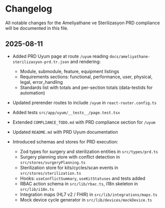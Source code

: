 # Changelog

All notable changes for the Ameliyathane ve Sterilizasyon PRD compliance will be documented in this file.

## 2025-08-11

- Added PRD Uyum page at route `/uyum` reading `docs/ameliyathane-sterilizasyon-prd.tr.json` and rendering:
  - Module, submodule, feature, equipment listings
  - Requirements sections: functional, performance, user, physical, legal, error_handling
  - Standards list with totals and per-section totals (data-testids for automation)
- Updated prerender routes to include `/uyum` in `react-router.config.ts`
- Added tests `src/app/uyum/__tests__/page.test.tsx`
- Extended `COMPLIANCE_TODO.md` with PRD compliance section for `/uyum`
- Updated `README.md` with PRD Uyum documentation

- Introduced schemas and stores for PRD execution:
  - Zod types for surgery and sterilization entities in `src/types/prd.ts`
  - Surgery planning store with conflict detection in `src/stores/surgeryPlanning.ts`
  - Sterilization store for kits/cycles/scan events in `src/stores/sterilization.ts`
  - Hooks: `useConflictSummary`, `useKitStatuses` and tests added
  - RBAC action schema in `src/lib/rbac.ts`, i18n skeleton in `src/lib/i18n.ts`
  - Integration maps (HL7 v2 / FHIR) in `src/lib/integrations/maps.ts`
  - Mock device cycle generator in `src/lib/devices/mockDevice.ts`


